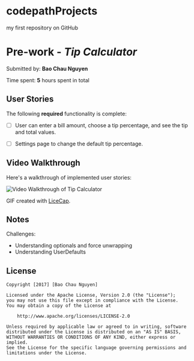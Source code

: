 # codepathProjects
my first repository on GitHub

# Pre-work - *Tip Calculator*


Submitted by: **Bao Chau Nguyen**

Time spent: **5** hours spent in total

## User Stories

The following **required** functionality is complete:

* [ ] User can enter a bill amount, choose a tip percentage, and see the tip and total values.
* [ ] Settings page to change the default tip percentage.


## Video Walkthrough 

Here's a walkthrough of implemented user stories:

<img src='http://imgur.com/a/2kgPz.gif' title='Video Walkthrough of Tip Calculator' width=''  />


GIF created with [LiceCap](http://www.cockos.com/licecap/).

## Notes

Challenges: 
* Understanding optionals and force unwrapping
* Understanding UserDefaults


## License

    Copyright [2017] [Bao Chau Nguyen]

    Licensed under the Apache License, Version 2.0 (the "License");
    you may not use this file except in compliance with the License.
    You may obtain a copy of the License at

        http://www.apache.org/licenses/LICENSE-2.0

    Unless required by applicable law or agreed to in writing, software
    distributed under the License is distributed on an "AS IS" BASIS,
    WITHOUT WARRANTIES OR CONDITIONS OF ANY KIND, either express or implied.
    See the License for the specific language governing permissions and
    limitations under the License.
